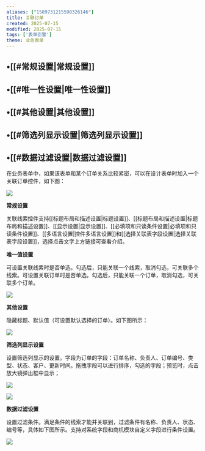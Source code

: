 ```yaml
---
aliases: ["1589731215598326146"]
title: 关联订单
created: 2025-07-15
modified: 2025-07-15
tags: ['表单引擎']
theme: 业务表单
---
```


## •[[#常规设置|常规设置]]

## •[[#唯一性设置|唯一性设置]]

## •[[#其他设置|其他设置]]

## •[[#筛选列显示设置|筛选列显示设置]]

## •[[#数据过滤设置|数据过滤设置]]

在业务表单中，如果该表单和某个订单关系比较紧密，可以在设计表单时加入一个关联订单控件，如下图：

![](4f0e1090619d4c4aa87fa6c9dbd3724e.jpg)

**常规设置**

关联线索控件支持[[标题布局和描述设置|标题设置]]、[[标题布局和描述设置|标题布局和描述设置]]、[[显示设置|显示设置]]、[[必填项和只读条件设置|必填项和只读条件设置]]、[[多语言设置|控件多语言设置]]和[[选择关联表字段设置|选择关联表字段设置]]，选择点击文字上方链接可查看介绍。

**唯一值设置**

可设置关联线索时是否单选。勾选后，只能关联一个线索，取消勾选，可关联多个线索。可设置关联订单时是否单选。勾选后，只能关联一个订单，取消勾选，可关联多个订单。

![](774a3e0d0c9410d6301b66210f2b73b9.jpg)

**其他设置**

隐藏标题、默认值（可设置默认选择的订单）。如下图所示：

![](1fad73bb764dc3af5d050c79c7de53d9.jpg)

**筛选列显示设置**

设置筛选列显示的设置。字段为订单的字段：订单名称、负责人、订单编号、类型、状态、客户、更新时间。拖拽字段可以进行排序，勾选的字段；预览时，点击放大镜弹出框中显示；

![](bda25748a74b7b54a6ec4bb325564ab5.jpg)

![](e0fb8a083f9f9784b91a6e4bbedd3eb1.jpg)

**数据过滤设置**

设置过滤条件。满足条件的线索才能并关联到，过滤条件有名称、负责人、状态、编号等，具体如下图所示。支持对系统字段和商机模块自定义字段进行条件设置。

![](03a69a5b573250e9c5c4ab6d3c024fc1.jpg)